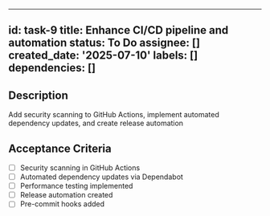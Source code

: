 ______________________________________________________________________

## id: task-9 title: Enhance CI/CD pipeline and automation status: To Do assignee: [] created_date: '2025-07-10' labels: [] dependencies: []

## Description

Add security scanning to GitHub Actions, implement automated dependency updates, and create release automation

## Acceptance Criteria

- [ ] Security scanning in GitHub Actions
- [ ] Automated dependency updates via Dependabot
- [ ] Performance testing implemented
- [ ] Release automation created
- [ ] Pre-commit hooks added
